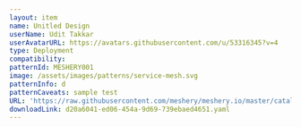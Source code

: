 ```yaml
---
layout: item
name: Unitled Design
userName: Udit Takkar
userAvatarURL: https://avatars.githubusercontent.com/u/53316345?v=4
type: Deployment
compatibility: 
patternId: MESHERY001
image: /assets/images/patterns/service-mesh.svg
patternInfo: d
patternCaveats: sample test 
URL: 'https://raw.githubusercontent.com/meshery/meshery.io/master/catalog/d20a6041-ed06-454a-9d69-739ebaed4651.yaml'
downloadLink: d20a6041-ed06-454a-9d69-739ebaed4651.yaml
---
```


